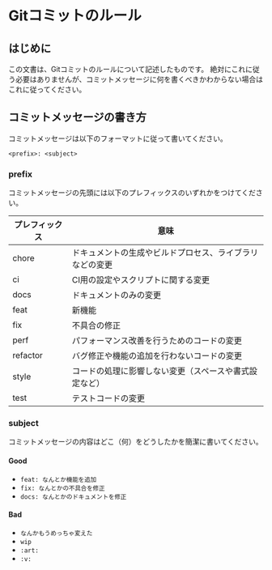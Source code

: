 # Gitコミットのルール

## はじめに

この文書は、Gitコミットのルールについて記述したものです。
絶対にこれに従う必要はありませんが、コミットメッセージに何を書くべきかわからない場合はこれに従ってください。

## コミットメッセージの書き方

コミットメッセージは以下のフォーマットに従って書いてください。

```
<prefix>: <subject>
```

### prefix

コミットメッセージの先頭には以下のプレフィックスのいずれかをつけてください。

| プレフィックス | 意味                                                     |
| -------------- | -------------------------------------------------------- |
| chore          | ドキュメントの生成やビルドプロセス、ライブラリなどの変更 |
| ci             | CI用の設定やスクリプトに関する変更                       |
| docs           | ドキュメントのみの変更                                   |
| feat           | 新機能                                                   |
| fix            | 不具合の修正                                             |
| perf           | パフォーマンス改善を行うためのコードの変更               |
| refactor       | バグ修正や機能の追加を行わないコードの変更               |
| style          | コードの処理に影響しない変更（スペースや書式設定など）   |
| test           | テストコードの変更                                       |

### subject

コミットメッセージの内容はどこ（何）をどうしたかを簡潔に書いてください。

#### Good

- `feat: なんとか機能を追加`
- `fix: なんとかの不具合を修正`
- `docs: なんとかのドキュメントを修正`

#### Bad

- `なんかもうめっちゃ変えた`
- `wip`
- `:art:`
- `:v:`
